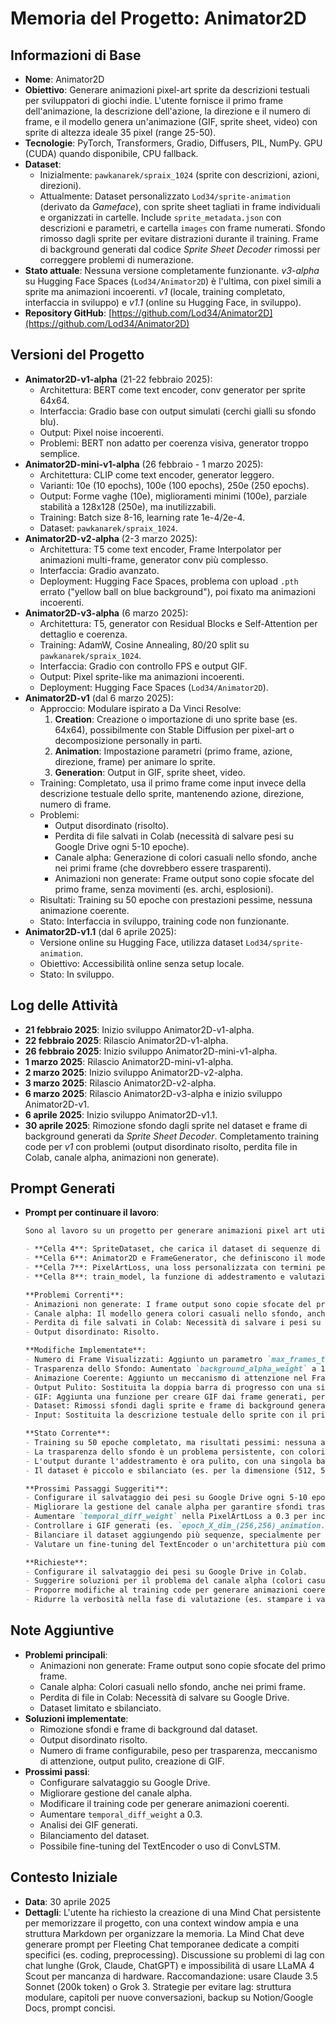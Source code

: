 # Memoria del Progetto: Animator2D

## Informazioni di Base
- **Nome**: Animator2D
- **Obiettivo**: Generare animazioni pixel-art sprite da descrizioni testuali per sviluppatori di giochi indie. L'utente fornisce il primo frame dell'animazione, la descrizione dell'azione, la direzione e il numero di frame, e il modello genera un'animazione (GIF, sprite sheet, video) con sprite di altezza ideale 35 pixel (range 25-50).
- **Tecnologie**: PyTorch, Transformers, Gradio, Diffusers, PIL, NumPy. GPU (CUDA) quando disponibile, CPU fallback.
- **Dataset**: 
  - Inizialmente: `pawkanarek/spraix_1024` (sprite con descrizioni, azioni, direzioni).
  - Attualmente: Dataset personalizzato `Lod34/sprite-animation` (derivato da *Gameface*), con sprite sheet tagliati in frame individuali e organizzati in cartelle. Include `sprite_metadata.json` con descrizioni e parametri, e cartella `images` con frame numerati. Sfondo rimosso dagli sprite per evitare distrazioni durante il training. Frame di background generati dal codice *Sprite Sheet Decoder* rimossi per correggere problemi di numerazione.
- **Stato attuale**: Nessuna versione completamente funzionante. *v3-alpha* su Hugging Face Spaces (`Lod34/Animator2D`) è l'ultima, con pixel simili a sprite ma animazioni incoerenti. *v1* (locale, training completato, interfaccia in sviluppo) e *v1.1* (online su Hugging Face, in sviluppo).
- **Repository GitHub**: [https://github.com/Lod34/Animator2D](https://github.com/Lod34/Animator2D)

## Versioni del Progetto
- **Animator2D-v1-alpha** (21-22 febbraio 2025): 
  - Architettura: BERT come text encoder, conv generator per sprite 64x64.
  - Interfaccia: Gradio base con output simulati (cerchi gialli su sfondo blu).
  - Output: Pixel noise incoerenti.
  - Problemi: BERT non adatto per coerenza visiva, generator troppo semplice.
- **Animator2D-mini-v1-alpha** (26 febbraio - 1 marzo 2025):
  - Architettura: CLIP come text encoder, generator leggero.
  - Varianti: 10e (10 epochs), 100e (100 epochs), 250e (250 epochs).
  - Output: Forme vaghe (10e), miglioramenti minimi (100e), parziale stabilità a 128x128 (250e), ma inutilizzabili.
  - Training: Batch size 8-16, learning rate 1e-4/2e-4.
  - Dataset: `pawkanarek/spraix_1024`.
- **Animator2D-v2-alpha** (2-3 marzo 2025):
  - Architettura: T5 come text encoder, Frame Interpolator per animazioni multi-frame, generator conv più complesso.
  - Interfaccia: Gradio avanzato.
  - Deployment: Hugging Face Spaces, problema con upload `.pth` errato ("yellow ball on blue background"), poi fixato ma animazioni incoerenti.
- **Animator2D-v3-alpha** (6 marzo 2025):
  - Architettura: T5, generator con Residual Blocks e Self-Attention per dettaglio e coerenza.
  - Training: AdamW, Cosine Annealing, 80/20 split su `pawkanarek/spraix_1024`.
  - Interfaccia: Gradio con controllo FPS e output GIF.
  - Output: Pixel sprite-like ma animazioni incoerenti.
  - Deployment: Hugging Face Spaces (`Lod34/Animator2D`).
- **Animator2D-v1** (dal 6 marzo 2025):
  - Approccio: Modulare ispirato a Da Vinci Resolve:
    1. **Creation**: Creazione o importazione di uno sprite base (es. 64x64), possibilmente con Stable Diffusion per pixel-art o decomposizione personally in parti.
    2. **Animation**: Impostazione parametri (primo frame, azione, direzione, frame) per animare lo sprite.
    3. **Generation**: Output in GIF, sprite sheet, video.
  - Training: Completato, usa il primo frame come input invece della descrizione testuale dello sprite, mantenendo azione, direzione, numero di frame.
  - Problemi:
    - Output disordinato (risolto).
    - Perdita di file salvati in Colab (necessità di salvare pesi su Google Drive ogni 5-10 epoche).
    - Canale alpha: Generazione di colori casuali nello sfondo, anche nei primi frame (che dovrebbero essere trasparenti).
    - Animazioni non generate: Frame output sono copie sfocate del primo frame, senza movimenti (es. archi, esplosioni).
  - Risultati: Training su 50 epoche con prestazioni pessime, nessuna animazione coerente.
  - Stato: Interfaccia in sviluppo, training code non funzionante.
- **Animator2D-v1.1** (dal 6 aprile 2025):
  - Versione online su Hugging Face, utilizza dataset `Lod34/sprite-animation`.
  - Obiettivo: Accessibilità online senza setup locale.
  - Stato: In sviluppo.

## Log delle Attività
- **21 febbraio 2025**: Inizio sviluppo Animator2D-v1-alpha.
- **22 febbraio 2025**: Rilascio Animator2D-v1-alpha.
- **26 febbraio 2025**: Inizio sviluppo Animator2D-mini-v1-alpha.
- **1 marzo 2025**: Rilascio Animator2D-mini-v1-alpha.
- **2 marzo 2025**: Inizio sviluppo Animator2D-v2-alpha.
- **3 marzo 2025**: Rilascio Animator2D-v2-alpha.
- **6 marzo 2025**: Rilascio Animator2D-v3-alpha e inizio sviluppo Animator2D-v1.
- **6 aprile 2025**: Inizio sviluppo Animator2D-v1.1.
- **30 aprile 2025**: Rimozione sfondo dagli sprite nel dataset e frame di background generati da *Sprite Sheet Decoder*. Completamento training code per *v1* con problemi (output disordinato risolto, perdita file in Colab, canale alpha, animazioni non generate).

## Prompt Generati
- **Prompt per continuare il lavoro**:
  ```markdown
  Sono al lavoro su un progetto per generare animazioni pixel art utilizzando un modello di deep learning chiamato Animator2D, implementato in PyTorch. Il modello prende il primo frame di una sequenza, la descrizione dell'azione, la direzione e il numero di frame, e genera i frame successivi. Il progetto è organizzato in diverse celle di codice:

  - **Cella 4**: SpriteDataset, che carica il dataset di sequenze di frame e metadati.
  - **Cella 6**: Animator2D e FrameGenerator, che definiscono il modello per la generazione dei frame.
  - **Cella 7**: PixelArtLoss, una loss personalizzata con termini per penalizzare errori nei canali RGBA, consistenza del colore, trasparenza dello sfondo e variazioni temporali (temporal_diff_weight=0.1).
  - **Cella 8**: train_model, la funzione di addestramento e valutazione.

  **Problemi Correnti**:
  - Animazioni non generate: I frame output sono copie sfocate del primo frame, senza movimenti (es. archi, esplosioni).
  - Canale alpha: Il modello genera colori casuali nello sfondo, anche nei primi frame che dovrebbero essere trasparenti.
  - Perdita di file salvati in Colab: Necessità di salvare i pesi su Google Drive ogni 5-10 epoche.
  - Output disordinato: Risolto.

  **Modifiche Implementate**:
  - Numero di Frame Visualizzati: Aggiunto un parametro `max_frames_to_visualize` per rendere configurabile il numero di frame visualizzati.
  - Trasparenza dello Sfondo: Aumentato `background_alpha_weight` a 1.0 nella PixelArtLoss e aggiunta una visualizzazione del canale alfa per debug.
  - Animazione Coerente: Aggiunto un meccanismo di attenzione nel FrameGenerator per migliorare l'uso degli embedding18 per migliorare la coerenza delle animazioni. Aggiunto anche un termine `temporal_diff_loss` nella PixelArtLoss per incoraggiare variazioni tra i frame.
  - Output Pulito: Sostituita la doppia barra di progresso con una singola barra che itera su tutti i batch, rimossi i print verbosi durante l'addestramento.
  - GIF: Aggiunta una funzione per creare GIF dai frame generati, per valutare l'animazione.
  - Dataset: Rimossi sfondi dagli sprite e frame di background generati da *Sprite Sheet Decoder* per evitare problemi di numerazione.
  - Input: Sostituita la descrizione testuale dello sprite con il primo frame dell'animazione.

  **Stato Corrente**:
  - Training su 50 epoche completato, ma risultati pessimi: nessuna animazione coerente.
  - La trasparenza dello sfondo è un problema persistente, con colori casuali anche nei primi frame.
  - L'output durante l'addestramento è ora pulito, con una singola barra di progresso che si sovrascrive correttamente.
  - Il dataset è piccolo e sbilanciato (es. per la dimensione (512, 512): 17 sequenze con 4 frame, 6 con 3 frame, 3 con 2 frame).

  **Prossimi Passaggi Suggeriti**:
  - Configurare il salvataggio dei pesi su Google Drive ogni 5-10 epoche in Colab.
  - Migliorare la gestione del canale alpha per garantire sfondi trasparenti.
  - Aumentare `temporal_diff_weight` nella PixelArtLoss a 0.3 per incoraggiare variazioni tra i frame.
  - Controllare i GIF generati (es. `epoch_X_dim_(256,256)_animation.gif`) per valutare la coerenza dell'animazione.
  - Bilanciare il dataset aggiungendo più sequenze, specialmente per lunghezze meno rappresentate (es. 2 o 3 frame).
  - Valutare un fine-tuning del TextEncoder o un'architettura più complessa (es. ConvLSTM) per migliorare la coerenza delle animazioni.

  **Richieste**:
  - Configurare il salvataggio dei pesi su Google Drive in Colab.
  - Suggerire soluzioni per il problema del canale alpha (colori casuali nello sfondo).
  - Proporre modifiche al training code per generare animazioni coerenti (es. ConvLSTM o altre architetture).
  - Ridurre la verbosità nella fase di valutazione (es. stampare i valori dei canali solo per la prima dimensione e visualizzare il canale alfa solo per il primo frame generato).
  ```

## Note Aggiuntive
- **Problemi principali**:
  - Animazioni non generate: Frame output sono copie sfocate del primo frame.
  - Canale alpha: Colori casuali nello sfondo, anche nei primi frame.
  - Perdita di file in Colab: Necessità di salvare su Google Drive.
  - Dataset limitato e sbilanciato.
- **Soluzioni implementate**:
  - Rimozione sfondi e frame di background dal dataset.
  - Output disordinato risolto.
  - Numero di frame configurabile, peso per trasparenza, meccanismo di attenzione, output pulito, creazione di GIF.
- **Prossimi passi**:
  - Configurare salvataggio su Google Drive.
  - Migliorare gestione del canale alpha.
  - Modificare il training code per generare animazioni coerenti.
  - Aumentare `temporal_diff_weight` a 0.3.
  - Analisi dei GIF generati.
  - Bilanciamento del dataset.
  - Possibile fine-tuning del TextEncoder o uso di ConvLSTM.

## Contesto Iniziale
- **Data**: 30 aprile 2025
- **Dettagli**: L'utente ha richiesto la creazione di una Mind Chat persistente per memorizzare il progetto, con una context window ampia e una struttura Markdown per organizzare la memoria. La Mind Chat deve generare prompt per Fleeting Chat temporanee dedicate a compiti specifici (es. coding, preprocessing). Discussione su problemi di lag con chat lunghe (Grok, Claude, ChatGPT) e impossibilità di usare LLaMA 4 Scout per mancanza di hardware. Raccomandazione: usare Claude 3.5 Sonnet (200k token) o Grok 3. Strategie per evitare lag: struttura modulare, capitoli per nuove conversazioni, backup su Notion/Google Docs, prompt concisi.